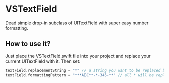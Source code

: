 # VSTextField
Dead simple drop-in subclass of UITextField with super easy number formatting.

## How to use it?
Just place the VSTextField.swift file into your project and replace your current UITextField with it. Then set:

```swift
textField.replacementString = "*" // a string you want to be replaced by a number
textField.formattingPattern = "***ABC**-*-345-**" // all * will be replaced by a number
```